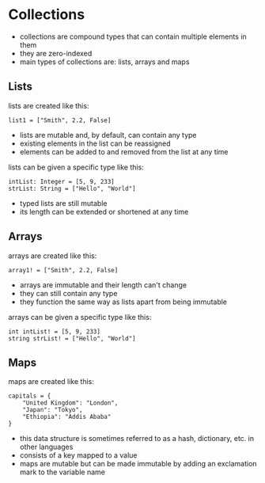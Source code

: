 # Collections
- collections are compound types that can contain multiple elements in them
- they are zero-indexed
- main types of collections are: lists, arrays and maps

## Lists
lists are created like this:
```
list1 = ["Smith", 2.2, False]
```
- lists are mutable and, by default, can contain any type
- existing elements in the list can be reassigned
- elements can be added to and removed from the list at any time

lists can be given a specific type like this:
```
intList: Integer = [5, 9, 233]
strList: String = ["Hello", "World"]
```
- typed lists are still mutable
- its length can be extended or shortened at any time
## Arrays
arrays are created like this:
```
array1! = ["Smith", 2.2, False]
```
- arrays are immutable and their length can't change
- they can still contain any type
- they function the same way as lists apart from being immutable

arrays can be given a specific type like this:
```
int intList! = [5, 9, 233]
string strList! = ["Hello", "World"]
```
## Maps
maps are created like this:
```
capitals = {
    "United Kingdom": "London",
    "Japan": "Tokyo",
    "Ethiopia": "Addis Ababa"
}
```
- this data structure is sometimes referred to as a hash, dictionary, etc. in other languages
- consists of a key mapped to a value
- maps are mutable but can be made immutable by adding an exclamation mark to the variable name